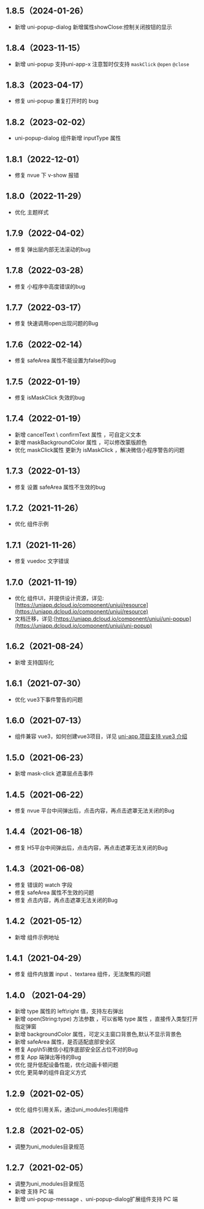 ## 1.8.5（2024-01-26）
- 新增 uni-popup-dialog 新增属性showClose:控制关闭按钮的显示
## 1.8.4（2023-11-15）
- 新增 uni-popup 支持uni-app-x 注意暂时仅支持 `maskClick` `@open` `@close`
## 1.8.3（2023-04-17）
- 修复 uni-popup 重复打开时的 bug
## 1.8.2（2023-02-02）
- uni-popup-dialog 组件新增 inputType 属性
## 1.8.1（2022-12-01）
- 修复 nvue 下 v-show 报错
## 1.8.0（2022-11-29）
- 优化 主题样式
## 1.7.9（2022-04-02）
- 修复 弹出层内部无法滚动的bug
## 1.7.8（2022-03-28）
- 修复 小程序中高度错误的bug
## 1.7.7（2022-03-17）
- 修复 快速调用open出现问题的Bug
## 1.7.6（2022-02-14）
- 修复 safeArea 属性不能设置为false的bug
## 1.7.5（2022-01-19）
- 修复 isMaskClick 失效的bug
## 1.7.4（2022-01-19）
- 新增 cancelText \ confirmText 属性 ，可自定义文本
- 新增 maskBackgroundColor 属性 ，可以修改蒙版颜色
- 优化 maskClick属性 更新为 isMaskClick ，解决微信小程序警告的问题
## 1.7.3（2022-01-13）
- 修复 设置 safeArea 属性不生效的bug
## 1.7.2（2021-11-26）
- 优化 组件示例
## 1.7.1（2021-11-26）
- 修复 vuedoc 文字错误
## 1.7.0（2021-11-19）
- 优化 组件UI，并提供设计资源，详见:[https://uniapp.dcloud.io/component/uniui/resource](https://uniapp.dcloud.io/component/uniui/resource)
- 文档迁移，详见:[https://uniapp.dcloud.io/component/uniui/uni-popup](https://uniapp.dcloud.io/component/uniui/uni-popup)
## 1.6.2（2021-08-24）
- 新增 支持国际化
## 1.6.1（2021-07-30）
- 优化 vue3下事件警告的问题
## 1.6.0（2021-07-13）
- 组件兼容 vue3，如何创建vue3项目，详见 [uni-app 项目支持 vue3 介绍](https://ask.dcloud.net.cn/article/37834)
## 1.5.0（2021-06-23）
- 新增 mask-click 遮罩层点击事件
## 1.4.5（2021-06-22）
- 修复 nvue 平台中间弹出后，点击内容，再点击遮罩无法关闭的Bug
## 1.4.4（2021-06-18）
- 修复 H5平台中间弹出后，点击内容，再点击遮罩无法关闭的Bug
## 1.4.3（2021-06-08）
- 修复 错误的 watch 字段
- 修复 safeArea 属性不生效的问题
- 修复 点击内容，再点击遮罩无法关闭的Bug
## 1.4.2（2021-05-12）
- 新增 组件示例地址
## 1.4.1（2021-04-29）
- 修复 组件内放置 input 、textarea 组件，无法聚焦的问题
## 1.4.0 （2021-04-29）
- 新增 type 属性的 left\right 值，支持左右弹出
- 新增 open(String:type) 方法参数 ，可以省略 type 属性 ，直接传入类型打开指定弹窗
- 新增 backgroundColor 属性，可定义主窗口背景色,默认不显示背景色
- 新增 safeArea 属性，是否适配底部安全区
- 修复 App\h5\微信小程序底部安全区占位不对的Bug
- 修复 App 端弹出等待的Bug
- 优化 提升低配设备性能，优化动画卡顿问题
- 优化 更简单的组件自定义方式
## 1.2.9（2021-02-05）
- 优化 组件引用关系，通过uni_modules引用组件
## 1.2.8（2021-02-05）
- 调整为uni_modules目录规范
## 1.2.7（2021-02-05）
- 调整为uni_modules目录规范
- 新增 支持 PC 端
- 新增 uni-popup-message 、uni-popup-dialog扩展组件支持 PC 端
